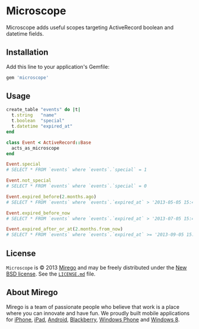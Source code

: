 # Microscope

Microscope adds useful scopes targeting ActiveRecord boolean and datetime fields.

## Installation

Add this line to your application's Gemfile:

```ruby
gem 'microscope'
```

## Usage

```ruby
create_table "events" do |t|
  t.string   "name"
  t.boolean  "special"
  t.datetime "expired_at"
end

class Event < ActiveRecord::Base
  acts_as_microscope
end

Event.special
# SELECT * FROM `events` where `events`.`special` = 1

Event.not_special
# SELECT * FROM `events` where `events`.`special` = 0

Event.expired_before(2.months.ago)
# SELECT * FROM `events` where `events`.`expired_at` > '2013-05-05 15:43:42'

Event.expired_before_now
# SELECT * FROM `events` where `events`.`expired_at` > '2013-07-05 15:43:42'

Event.expired_after_or_at(2.months.from_now)
# SELECT * FROM `events` where `events`.`expired_at` >= '2013-09-05 15:43:42'
```

## License

`Microscope` is © 2013 [Mirego](http://www.mirego.com) and may be freely distributed under the [New BSD license](http://opensource.org/licenses/BSD-3-Clause).  See the [`LICENSE.md`](https://github.com/mirego/emotions/blob/master/LICENSE.md) file.

## About Mirego

Mirego is a team of passionate people who believe that work is a place where you can innovate and have fun.
We proudly built mobile applications for [iPhone](http://mirego.com/en/iphone-app-development/ "iPhone application development"), [iPad](http://mirego.com/en/ipad-app-development/ "iPad application development"), [Android](http://mirego.com/en/android-app-development/ "Android application development"), [Blackberry](http://mirego.com/en/blackberry-app-development/ "Blackberry application development"), [Windows Phone](http://mirego.com/en/windows-phone-app-development/ "Windows Phone application development") and [Windows 8](http://mirego.com/en/windows-8-app-development/ "Windows 8 application development").
